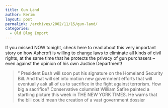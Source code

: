 ```yaml
---
title: Gun Land
author: Kerim
layout: post
permalink: /archives/2002/11/15/gun-land/
categories:
  - Old Blog Import
---
```

If you missed NOW tonight, check here to read about this very important story on how Ashcroft is willing to change laws to eliminate all kinds of civil rights, at the same time that he protects the privacy of gun purchasers &#8211; even against the opinion of his own Justice Department!


>   &#8221; President Bush will soon put his signature on the Homeland Security Bill. And that will set into motion new government efforts that will eventually ask all of us to sacrifice in the fight against terrorism. How big a sacrifice? Conservative columnist William Safire painted a startling picture this week in THE NEW YORK TIMES. He warns that the bill could mean the creation of a vast government dossier  
>   

>   
>  